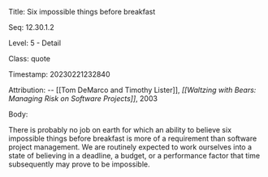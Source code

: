 Title:  Six impossible things before breakfast

Seq:    12.30.1.2

Level:  5 - Detail

Class:  quote

Timestamp: 20230221232840

Attribution: -- [[Tom DeMarco and Timothy Lister]], *[[Waltzing with Bears: Managing Risk on Software Projects]]*, 2003

Body:

There is probably no job on earth for which an ability to believe six impossible things before breakfast is more of a requirement than software project management. We are routinely expected to work ourselves into a state of believing in a deadline, a budget, or a performance factor that time subsequently may prove to be impossible.
